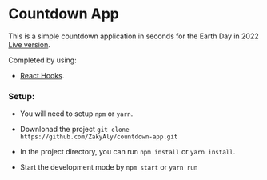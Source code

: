 # Countdown App

This is a simple countdown application in seconds for the Earth Day in 2022 [Live version](https://earth-day-countdown.netlify.app/).

Completed by using:

- [React Hooks](https://reactjs.org/docs/hooks-intro.html).

### Setup:

- You will need to setup `npm` or `yarn`.
- Downlonad the project `git clone https://github.com/ZakyAly/countdown-app.git`
- In the project directory, you can run `npm install` or `yarn install`.

- Start the development mode by `npm start` or `yarn run`
